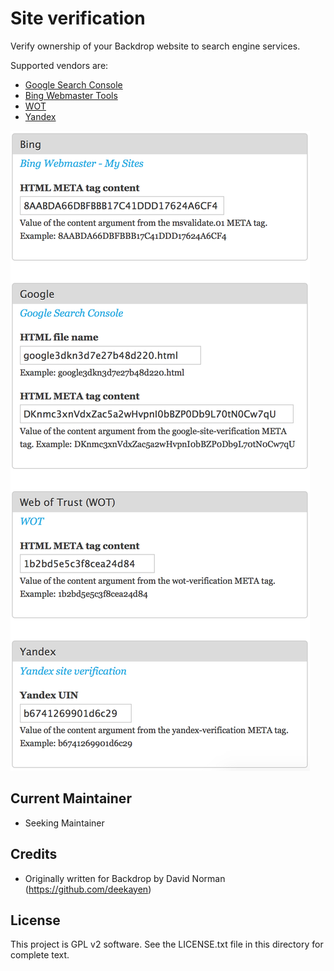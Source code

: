 Site verification
=================

Verify ownership of your Backdrop website to search engine services.

Supported vendors are:

* [Google Search Console](https://www.google.com/webmasters/tools/dashboard)
* [Bing Webmaster Tools](https://www.bing.com/webmaster/home/mysites)
* [WOT](https://www.mywot.com)
* [Yandex](https://tech.yandex.com/webmaster/doc/dg/reference/hosts-type-docpage/)

![Site verification configuration form](images/site_verification_config.png)

Current Maintainer
------------------

- Seeking Maintainer

Credits
-----------

- Originally written for Backdrop by David Norman (https://github.com/deekayen)

License
-------

This project is GPL v2 software. See the LICENSE.txt file in this directory for
complete text.
